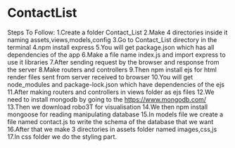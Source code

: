 # ContactList

Steps To Follow:
1.Create a folder Contact_List
2.Make 4 directories inside it naming assets,views,models,config
3.Go to Contact_List directory in the terminal
4.npm install express
5.You will get package.json which has all dependencies of the app
6.Make a file name index.js and import express to use it libraries
7.After sending request by the browser and response from the server
8.Make routers and controllers
9.Then npm install ejs for html render files sent from server received to browser
10.You will get node_modules and package-lock.json which have dependencies of the ejs
11.After making routers and controllers in views folder as ejs files 
12.We need to install mongodb by going to the https://www.mongodb.com/
13.Then we download robo3T for visualisation
14.We then npm install mongoose for reading manipulating database
15.In models file we create a file named contact.js to write the schema of the database that we want
16.After that we make 3 directories in assets folder named images,css,js
17.In css folder we do the styling part.
